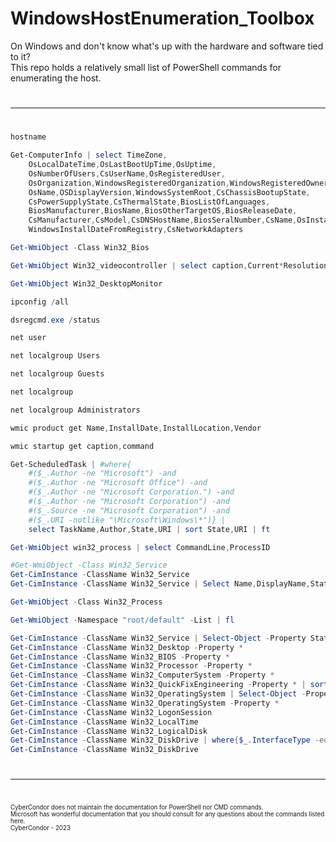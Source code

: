 # WindowsHostEnumeration_Toolbox

On Windows and don't know what's up with the hardware and software tied to it?<br>
This repo holds a relatively small list of PowerShell commands for enumerating the host.

#
---
#

```PowerShell
hostname

Get-ComputerInfo | select TimeZone,
    OsLocalDateTime,OsLastBootUpTime,OsUptime,
    OsNumberOfUsers,CsUserName,OsRegisteredUser,
    OsOrganization,WindowsRegisteredOrganization,WindowsRegisteredOwner,
    OsName,OSDisplayVersion,WindowsSystemRoot,CsChassisBootupState,
    CsPowerSupplyState,CsThermalState,BiosListOfLanguages,
    BiosManufacturer,BiosName,BiosOtherTargetOS,BiosReleaseDate,
    CsManufacturer,CsModel,CsDNSHostName,BiosSeralNumber,CsName,OsInstallDate,
    WindowsInstallDateFromRegistry,CsNetworkAdapters

Get-WmiObject -Class Win32_Bios

Get-WmiObject Win32_videocontroller | select caption,Current*Resolution

Get-WmiObject Win32_DesktopMonitor

ipconfig /all

dsregcmd.exe /status

net user

net localgroup Users

net localgroup Guests

net localgroup

net localgroup Administrators

wmic product get Name,InstallDate,InstallLocation,Vendor

wmic startup get caption,command

Get-ScheduledTask | #where{
    #($_.Author -ne "Microsoft") -and     
    #($_.Author -ne "Microsoft Office") -and
    #($_.Author -ne "Microsoft Corporation.") -and 
    #($_.Author -ne "Microsoft Corporation") -and 
    #($_.Source -ne "Microsoft Corporation") -and
    #($_.URI -notlike "\Microsoft\Windows\*")} | 
    select TaskName,Author,State,URI | sort State,URI | ft

Get-WmiObject win32_process | select CommandLine,ProcessID

#Get-WmiObject -Class Win32_Service
Get-CimInstance -ClassName Win32_Service
Get-CimInstance -ClassName Win32_Service | Select Name,DisplayName,Status,State,StartMode,ServiceType,Caption,Description,PathName

Get-WmiObject -Class Win32_Process

Get-WmiObject -Namespace "root/default" -List | fl

Get-CimInstance -ClassName Win32_Service | Select-Object -Property Status,Name,DisplayName
Get-CimInstance -ClassName Win32_Desktop -Property *
Get-CimInstance -ClassName Win32_BIOS -Property *
Get-CimInstance -ClassName Win32_Processor -Property *
Get-CimInstance -ClassName Win32_ComputerSystem -Property *
Get-CimInstance -ClassName Win32_QuickFixEngineering -Property * | sort InstalledOn
Get-CimInstance -ClassName Win32_OperatingSystem | Select-Object -Property *user*
Get-CimInstance -ClassName Win32_OperatingSystem -Property *
Get-CimInstance -ClassName Win32_LogonSession
Get-CimInstance -ClassName Win32_LocalTime
Get-CimInstance -ClassName Win32_LogicalDisk
Get-CimInstance -ClassName Win32_DiskDrive | where{$_.InterfaceType -eq 'USB'}
Get-CimInstance -ClassName Win32_DiskDrive 
```

#
---
#

<sub><sup>CyberCondor does not maintain the documentation for PowerShell nor CMD commands. <br>
Microsoft has wonderful documentation that you should consult for any questions about the commands listed here.</sup></sub><br>
<sub><sup>CyberCondor - 2023</sup></sub>
